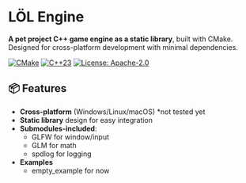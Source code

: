 # LÖL Engine

**A pet project C++ game engine as a static library**, built with CMake. Designed for cross-platform development with minimal dependencies.

[![CMake](https://img.shields.io/badge/CMake-3.20+-blue.svg)](https://cmake.org)
[![C++23](https://img.shields.io/badge/C++-23-orange.svg)](https://en.cppreference.com/)
[![License: Apache-2.0](https://img.shields.io/badge/license-Apache%202.0-blue?style=flat-square)](LICENSE)

## 📦 Features
- **Cross-platform** (Windows/Linux/macOS) *not tested yet
- **Static library** design for easy integration
- **Submodules-included**:
  - GLFW for window/input
  - GLM for math
  - spdlog for logging
- **Examples**
  - empty_example for now